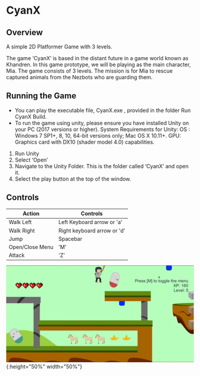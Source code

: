 # CyanX #

## Overview ##
A simple 2D Platformer Game with 3 levels.

The game ‘CyanX’ is based in the distant future in a game world known as Khandren.
In this game prototype, we will be playing as the main character, Mia. The game
consists of 3 levels. The mission is for Mia to rescue captured animals from
the Nezbots who are guarding them.

## Running the Game ##
* You can play the executable file, CyanX.exe , provided in the folder Run CyanX Build.
* To run the game using unity, please ensure you have installed Unity on your PC (2017
versions or higher).
System Requirements for Unity:
OS : Windows 7 SP1+, 8, 10, 64-bit versions only; Mac OS X 10.11+.
GPU: Graphics card with DX10 (shader model 4.0) capabilities.

1. Run Unity
2. Select ‘Open’
3. Navigate to the Unity Folder. This is the folder called ‘CyanX’ and open it.
4. Select the play button at the top of the window.

## Controls ##
Action  	  	| Controls
--------------- | -------------
Walk Left 	  	| Left Keyboard arrow or 'a'
Walk Right	  	| Right keyboard arrow or 'd'
Jump		  	| Spacebar
Open/Close Menu | 'M'
Attack			| 'Z'


![Alt text](Images/Capture.PNG?raw=true "Gameplay"){:height="50%" width="50%"}